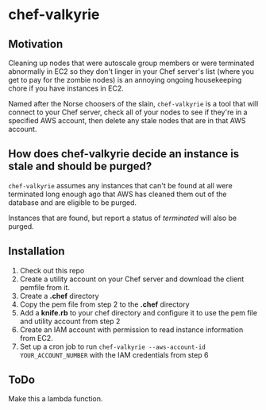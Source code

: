 # chef-valkyrie

## Motivation

Cleaning up nodes that were autoscale group members or were terminated abnormally in EC2 so they don't linger in your Chef server's list (where you get to pay for the zombie nodes) is an annoying ongoing housekeeping chore if you have instances in EC2.

Named after the Norse choosers of the slain, `chef-valkyrie` is a tool that will connect to your Chef server, check all of your nodes to see if they're in a specified AWS account, then delete any stale nodes that are in that AWS account.

## How does chef-valkyrie decide an instance is stale and should be purged?

`chef-valkyrie` assumes any instances that can't be found at all were  terminated long enough ago that AWS has cleaned them out of the database and are eligible to be purged.

Instances that are found, but report a status of _terminated_ will also be purged.

## Installation

1. Check out this repo
2. Create a utility account on your Chef server and download the client pemfile from it.
3. Create a **.chef** directory
4. Copy the pem file from step 2 to the **.chef** directory
5. Add a **knife.rb** to your chef directory and configure it to use the pem file and utility account from step 2
6. Create an IAM account with permission to read instance information from EC2.
7. Set up a cron job to run `chef-valkyrie --aws-account-id YOUR_ACCOUNT_NUMBER` with the IAM credentials from step 6

## ToDo

Make this a lambda function.
